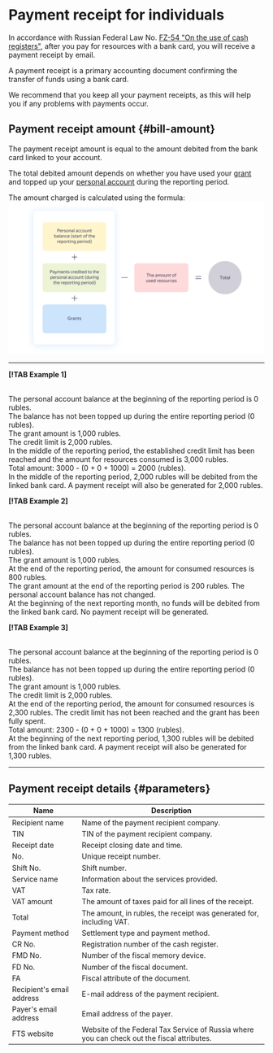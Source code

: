 # Payment receipt for individuals

In accordance with Russian Federal Law No. [FZ-54 "On the use of cash registers"](http://base.garant.ru/12130951/), after you pay for resources with a bank card, you will receive a payment receipt by email.

A payment receipt is a primary accounting document confirming the transfer of funds using a bank card.

We recommend that you keep all your payment receipts, as this will help you if any problems with payments occur.

## Payment receipt amount {#bill-amount}

The payment receipt amount is equal to the amount debited from the bank card linked to your account.

The total debited amount depends on whether you have used your [grant](../concepts/bonus-account.md) and topped up your [personal account](../concepts/personal-account.md#balance) during the reporting period.

The amount charged is calculated using the formula:
<br/> ![image](../_assets/formula.png)

  ---  

**[!TAB Example 1]**

<br/>The personal account balance at the beginning of the reporting period is 0 rubles.
<br/>The balance has not been topped up during the entire reporting period (0 rubles).
<br/>The grant amount is 1,000 rubles.
<br/>The credit limit is 2,000 rubles.
<br/>In the middle of the reporting period, the established credit limit has been reached and the amount for resources consumed is 3,000 rubles.
<br/>Total amount: 3000 - (0 + 0 + 1000) = 2000 (rubles).
<br/>In the middle of the reporting period, 2,000 rubles will be debited from the linked bank card. A payment receipt will also be generated for 2,000 rubles.

**[!TAB Example 2]**

<br/>The personal account balance at the beginning of the reporting period is 0 rubles.
<br/>The balance has not been topped up during the entire reporting period (0 rubles).
<br/>The grant amount is 1,000 rubles.
<br/>At the end of the reporting period, the amount for consumed resources is 800 rubles.
<br/>The grant amount at the end of the reporting period is 200 rubles. The personal account balance has not changed.
<br/>At the beginning of the next reporting month, no funds will be debited from the linked bank card. No payment receipt will be generated.

**[!TAB Example 3]**

<br/>The personal account balance at the beginning of the reporting period is 0 rubles.
<br/>The balance has not been topped up during the entire reporting period (0 rubles).
<br/>The grant amount is 1,000 rubles.
<br/>The credit limit is 2,000 rubles.
<br/>At the end of the reporting period, the amount for consumed resources is 2,300 rubles. The credit limit has not been reached and the grant has been fully spent.
<br/>Total amount: 2300 - (0 + 0 + 1000) = 1300 (rubles).
<br/>At the beginning of the next reporting period, 1,300 rubles will be debited from the linked bank card. A payment receipt will also be generated for 1,300 rubles.

  ---    

## Payment receipt details {#parameters}

| Name | Description |
| ----- | ----- |
| Recipient name | Name of the payment recipient company. |
| TIN | TIN of the payment recipient company. |
| Receipt date | Receipt closing date and time. |
| No. | Unique receipt number. |
| Shift No. | Shift number. |
| Service name | Information about the services provided. |
| VAT | Tax rate. |
| VAT amount | The amount of taxes paid for all lines of the receipt. |
| Total | The amount, in rubles, the receipt was generated for, including VAT. |
| Payment method | Settlement type and payment method. |
| CR No. | Registration number of the cash register. |
| FMD No. | Number of the fiscal memory device. |
| FD No. | Number of the fiscal document. |
| FA | Fiscal attribute of the document. |
| Recipient's email address | E-mail address of the payment recipient. |
| Payer's email address | Email address of the payer. |
| FTS website | Website of the Federal Tax Service of Russia where you can check out the fiscal attributes. |

